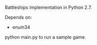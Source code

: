 Battleships implementation in Python 2.7.

Depends on:

* enum34

python main.py to run a sample game.
